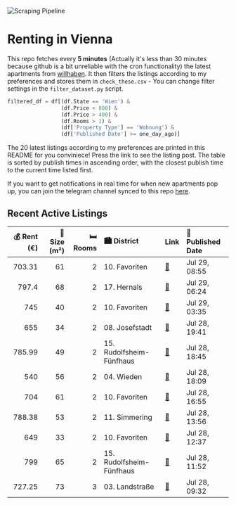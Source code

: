 ![Scraping Pipeline](https://github.com/AthomsG/renting-in-vienna/actions/workflows/run_pipeline.yml/badge.svg)


# Renting in Vienna

This repo fetches every **5 minutes** (Actually it's less than 30 minutes because github is a bit unreliable with the cron functionality) the latest apartments from [willhaben](https://www.willhaben.at/).
It then filters the listings according to my preferences and stores them in `check_these.csv` - You can change filter settings in the `filter_dataset.py` script.

```python
filtered_df = df[(df.State == 'Wien') & 
                 (df.Price < 800) &
                 (df.Price > 400) &
                 (df.Rooms > 1) &
                 (df['Property Type'] == 'Wohnung') &
                 (df['Published Date'] >= one_day_ago)]
```

The 20 latest listings according to my preferences are printed in this README for you conviniece! Press the link to see the listing post.
The table is sorted by publish times in ascending order, with the closest publish time to the current time listed first.

If you want to get notifications in real time for when new apartments pop up, you can join the telegram channel synced to this repo [here](https://t.me/+1HPAYOf5BSsyNTlk).

## Recent Active Listings

|   💰 Rent (€) |   📏 Size (m²) |   🛏️ Rooms | 🏙️ District              | Link                                                                                                                                                                                          | 📅 Published Date   |
|-------------:|--------------:|-----------:|:-------------------------|:----------------------------------------------------------------------------------------------------------------------------------------------------------------------------------------------|:-------------------|
|       703.31 |            61 |          2 | 10. Favoriten            | [🔗](https://www.willhaben.at/iad/immobilien/d/mietwohnungen/wien/wien-1100-favoriten/61m%C2%B2-2-1/2-zimmer-wohnung-887284580/)                                                               | Jul 29, 08:55      |
|       797.4  |            68 |          2 | 17. Hernals              | [🔗](https://www.willhaben.at/iad/immobilien/d/mietwohnungen/wien/wien-1170-hernals/charmante-2-zimmer-wohnung-mit-einbauk%C3%BCche-in-1170-wien---ab-sofort-beziehbar%21-1779911645/)         | Jul 29, 06:24      |
|       745    |            40 |          2 | 10. Favoriten            | [🔗](https://www.willhaben.at/iad/immobilien/d/mietwohnungen/wien/wien-1100-favoriten/stilvolle-neubauwohnung-mit-top-ausstattung---sofort-verf%C3%BCgbar%21-1883697092/)                      | Jul 29, 03:35      |
|       655    |            34 |          2 | 08. Josefstadt           | [🔗](https://www.willhaben.at/iad/immobilien/d/mietwohnungen/wien/wien-1080-josefstadt/34m2-befristete-altbaumiete-1749329306/)                                                                | Jul 28, 19:41      |
|       785.99 |            49 |          2 | 15. Rudolfsheim-Fünfhaus | [🔗](https://www.willhaben.at/iad/immobilien/d/mietwohnungen/wien/wien-1150-rudolfsheim-f%C3%BCnfhaus/ankommen-&-wohlf%C3%BChlen:-2-zimmer-in-zentraler-lage-in-1150-wien%21-861865813/)       | Jul 28, 18:45      |
|       540    |            56 |          2 | 04. Wieden               | [🔗](https://www.willhaben.at/iad/immobilien/d/mietwohnungen/wien/wien-1040-wieden/direktvergabe-4.-bezirk-vms.31.05.2025-1775788919/)                                                         | Jul 28, 18:09      |
|       704    |            61 |          2 | 10. Favoriten            | [🔗](https://www.willhaben.at/iad/immobilien/d/mietwohnungen/wien/wien-1100-favoriten/quellenstra%C3%9Fe---2-zimmer-altbau-mit-extra-einbauk%C3%BCche-im-2.-stock-1962769571/)                 | Jul 28, 16:55      |
|       788.38 |            53 |          2 | 11. Simmering            | [🔗](https://www.willhaben.at/iad/immobilien/d/mietwohnungen/wien/wien-1110-simmering/2-zimmer-wohntraum-mit-balkon%21-1980986696/)                                                            | Jul 28, 13:56      |
|       649    |            33 |          2 | 10. Favoriten            | [🔗](https://www.willhaben.at/iad/immobilien/d/mietwohnungen/wien/wien-1100-favoriten/ab-15.08.---1100-wien---ansprechende-neubau-singlewohnung-inkl.-k%C3%BCchenzeile-mit-balkon-1825026235/) | Jul 28, 12:37      |
|       799    |            65 |          2 | 15. Rudolfsheim-Fünfhaus | [🔗](https://www.willhaben.at/iad/immobilien/d/mietwohnungen/wien/wien-1150-rudolfsheim-f%C3%BCnfhaus/abl%C3%B6sefreie-neu-adaptierte-traumhauptmiete-mit-65-m%C2%B2-1108607231/)              | Jul 28, 11:52      |
|       727.25 |            73 |          3 | 03. Landstraße           | [🔗](https://www.willhaben.at/iad/immobilien/d/mietwohnungen/wien/wien-1030-landstra%C3%9Fe/3-zimmer-gef%C3%B6rderte-wohnung-1030-905165188/)                                                  | Jul 28, 09:32      |
